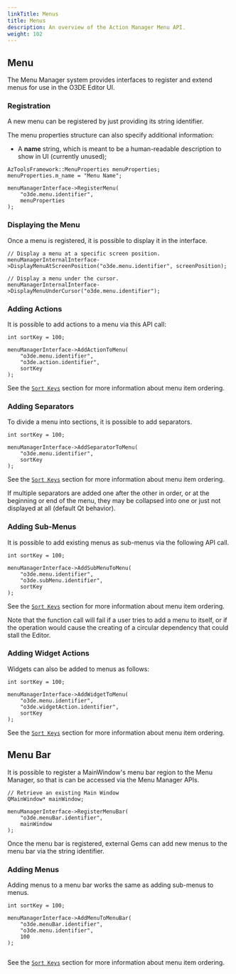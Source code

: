 ```yaml
---
linkTitle: Menus
title: Menus
description: An overview of the Action Manager Menu API.
weight: 102
---
```


## Menu

The Menu Manager system provides interfaces to register and extend menus for use in the O3DE Editor UI.


### Registration

A new menu can be registered by just providing its string identifier.

The menu properties structure can also specify additional information:

* A **name** string, which is meant to be a human-readable description to show in UI (currently unused);


```
AzToolsFramework::MenuProperties menuProperties;
menuProperties.m_name = "Menu Name";

menuManagerInterface->RegisterMenu(
    "o3de.menu.identifier",
    menuProperties
);

```


### Displaying the Menu

Once a menu is registered, it is possible to display it in the interface.

```
// Display a menu at a specific screen position.
menuManagerInternalInterface->DisplayMenuAtScreenPosition("o3de.menu.identifier", screenPosition);

// Display a menu under the cursor.
menuManagerInternalInterface->DisplayMenuUnderCursor("o3de.menu.identifier");

```


### Adding Actions

It is possible to add actions to a menu via this API call:

```
int sortKey = 100;

menuManagerInterface->AddActionToMenu(
    "o3de.menu.identifier",
    "o3de.action.identifier", 
    sortKey 
);

```

See the [`Sort Keys`](https://o3de.org/docs/user-guide/action-manager/fundamentals/architecture/sort-keys/) section for more information about menu item ordering.


### Adding Separators

To divide a menu into sections, it is possible to add separators.

```
int sortKey = 100;

menuManagerInterface->AddSeparatorToMenu(
    "o3de.menu.identifier",
    sortKey 
);

```

See the [`Sort Keys`](https://o3de.org/docs/user-guide/action-manager/fundamentals/architecture/sort-keys/) section for more information about menu item ordering.

If multiple separators are added one after the other in order, or at the beginning or end of the menu, they may be collapsed into one or just not displayed at all (default Qt behavior).


### Adding Sub-Menus

It is possible to add existing menus as sub-menus via the following API call.

```
int sortKey = 100;

menuManagerInterface->AddSubMenuToMenu(
    "o3de.menu.identifier",
    "o3de.subMenu.identifier",
    sortKey 
);

```

See the [`Sort Keys`](https://o3de.org/docs/user-guide/action-manager/fundamentals/architecture/sort-keys/) section for more information about menu item ordering.

Note that the function call will fail if a user tries to add a menu to itself, or if the operation would cause the creating of a circular dependency that could stall the Editor.


### Adding Widget Actions

Widgets can also be added to menus as follows:

```
int sortKey = 100;

menuManagerInterface->AddWidgetToMenu(
    "o3de.menu.identifier", 
    "o3de.widgetAction.identifier", 
    sortKey
);

```

See the [`Sort Keys`](https://o3de.org/docs/user-guide/action-manager/fundamentals/architecture/sort-keys/) section for more information about menu item ordering.


## Menu Bar

It is possible to register a MainWindow's menu bar region to the Menu Manager, so that is can be accessed via the Menu Manager APIs.

```
// Retrieve an existing Main Window
QMainWindow* mainWindow;

menuManagerInterface->RegisterMenuBar(
    "o3de.menuBar.identifier", 
    mainWindow
);

```

Once the menu bar is registered, external Gems can add new menus to the menu bar via the string identifier.


### Adding Menus

Adding menus to a menu bar works the same as adding sub-menus to menus.

```
int sortKey = 100;

menuManagerInterface->AddMenuToMenuBar(
    "o3de.menuBar.identifier",
    "o3de.menu.identifier", 
    100
);
    
```

See the [`Sort Keys`](https://o3de.org/docs/user-guide/action-manager/fundamentals/architecture/sort-keys/) section for more information about menu item ordering.
